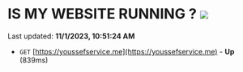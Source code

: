 # IS MY WEBSITE RUNNING ? [![](https://img.shields.io/static/v1?label=Sponsor&message=%E2%9D%A4&logo=GitHub&color=%23fe8e86)](https://github.com/sponsors/<username>)

Last updated: **11/1/2023, 10:51:24 AM**

- `GET` [https://youssefservice.me](https://youssefservice.me) - **Up** (839ms)
